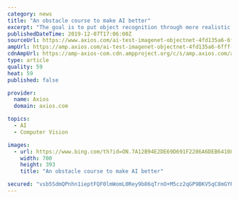 ```yaml
---
category: news
title: "An obstacle course to make AI better"
excerpt: "The goal is to put object recognition through more realistic paces. \"We’re not intentionally mean to computer systems and we should start doing that,\" Andrei Barbu of MIT tells Axios. \"We don’t want them to only recognize what is very common,\" says MIT's Boris Katz of robots and automated vehicles. \"We want [a robot] to recognize a chair ..."
publishedDateTime: 2019-12-07T17:06:00Z
sourceUrl: https://www.axios.com/ai-test-imagenet-objectnet-4fd135a6-6fff-41c9-b0c8-3656713363b3.html
ampUrl: https://amp.axios.com/ai-test-imagenet-objectnet-4fd135a6-6fff-41c9-b0c8-3656713363b3.html
cdnAmpUrl: https://amp-axios-com.cdn.ampproject.org/c/s/amp.axios.com/ai-test-imagenet-objectnet-4fd135a6-6fff-41c9-b0c8-3656713363b3.html
type: article
quality: 59
heat: 59
published: false

provider:
  name: Axios
  domain: axios.com

topics:
  - AI
  - Computer Vision

images:
  - url: https://www.bing.com/th?id=ON.7A12B94E2DE69D691F2286A6DEB64108
    width: 700
    height: 393
    title: "An obstacle course to make AI better"

secured: "vsb5SdmQPnhn1ieptFQF0lmWomL0Rey9b86qTrnO+M5cz2qGP9BKV5qC8mGYPImGM+vynpaNVSf++W/0pneAQlS+AmS4pGYJHn+5LzyIM3mtMYu/sV2KEx8N42chAysNFhoQomi5wTFzxuFd8RlrPaVj2kujI39AjeeBaXINvqMPtgfbgWiDA82KP75Q+E7X4c1fknGCRqcwEAlD4S9QWc+qGTlRGnSks+qfPszqoCDuZbA44u85u2agUUr8wa/q+sThw5Ltpoas3rItLZj/9A==;wG8RLfIbZaYCe1/45ZyWhw=="
---
```


